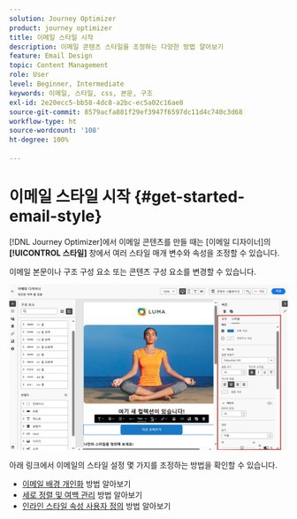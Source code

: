 ```yaml
---
solution: Journey Optimizer
product: journey optimizer
title: 이메일 스타일 시작
description: 이메일 콘텐츠 스타일을 조정하는 다양한 방법 알아보기
feature: Email Design
topic: Content Management
role: User
level: Beginner, Intermediate
keywords: 이메일, 스타일, css, 본문, 구조
exl-id: 2e20ecc5-bb58-4dc8-a2bc-ec5a02c16ae8
source-git-commit: 8579acfa881f29ef3947f6597dc11d4c740c3d68
workflow-type: ht
source-wordcount: '108'
ht-degree: 100%

---
```


# 이메일 스타일 시작 {#get-started-email-style}

[!DNL Journey Optimizer]에서 이메일 콘텐츠를 만들 때는 [이메일 디자이너]의 **[!UICONTROL 스타일]** 창에서 여러 스타일 매개 변수와 속성을 조정할 수 있습니다.

이메일 본문이나 구조 구성 요소 또는 콘텐츠 구성 요소를 변경할 수 있습니다.

![](assets/email_designer_content_components_styles.png)

아래 링크에서 이메일의 스타일 설정 몇 가지를 조정하는 방법을 확인할 수 있습니다.

* [이메일 배경 개인화](backgrounds.md) 방법 알아보기
* [세로 정렬 및 여백 관리](alignment-and-padding.md) 방법 알아보기
* [인라인 스타일 속성 사용자 정의](inline-styling.md) 방법 알아보기
